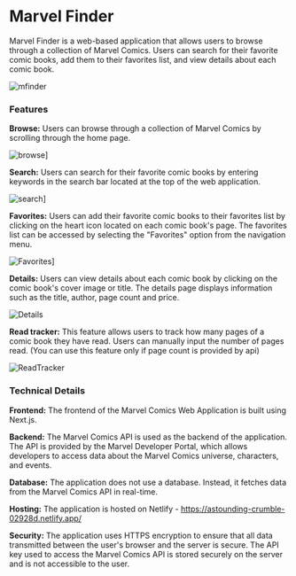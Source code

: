 <h1>Marvel Finder</h1>
Marvel Finder is a web-based application that allows users to browse through a collection of Marvel Comics. Users can search for their favorite comic books, add them to their favorites list, and view details about each comic book.

![mfinder](https://media.discordapp.net/attachments/1052654966889775215/1086686209834766456/image.png?width=1286&height=674)


<h3>Features</h3>

<strong>Browse:</strong> Users can browse through a collection of Marvel Comics by scrolling through the home page.
<br/>

![browse](https://cdn.discordapp.com/attachments/1052654966889775215/1086686042469441586/image.png)]

<strong>Search:</strong> Users can search for their favorite comic books by entering keywords in the search bar located at the top of the web application.
<br/>

![search](https://cdn.discordapp.com/attachments/1052654966889775215/1086685962802843819/image.png)]

<strong>Favorites:</strong> Users can add their favorite comic books to their favorites list by clicking on the heart icon located on each comic book's page. The favorites list can be accessed by selecting the "Favorites" option from the navigation menu.
<br/>

![Favorites](https://cdn.discordapp.com/attachments/1052654966889775215/1086686109678972968/image.png)]

<strong>Details:</strong> Users can view details about each comic book by clicking on the comic book's cover image or title. The details page displays information such as the title, author, page count and price.

![Details](https://media.discordapp.net/attachments/1052654966889775215/1086686281188261958/image.png?width=868&height=675)

<strong>Read tracker:</strong> This feature allows users to track how many pages of a comic book they have read. Users can manually input the number of pages read. (You can use this feature only if page count is provided by api)

![ReadTracker](https://cdn.discordapp.com/attachments/1052654966889775215/1088113892896546976/image.png)

<h3>Technical Details</h3>

<strong>Frontend:</strong> The frontend of the Marvel Comics Web Application is built using Next.js.

<strong>Backend:</strong> The Marvel Comics API is used as the backend of the application. The API is provided by the Marvel Developer Portal, which allows developers to access data about the Marvel Comics universe, characters, and events.

<strong>Database:</strong> The application does not use a database. Instead, it fetches data from the Marvel Comics API in real-time.

<strong>Hosting:</strong> The application is hosted on Netlify - https://astounding-crumble-02928d.netlify.app/

<strong>Security:</strong> The application uses HTTPS encryption to ensure that all data transmitted between the user's browser and the server is secure. The API key used to access the Marvel Comics API is stored securely on the server and is not accessible to the user.

